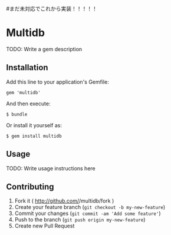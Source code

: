 #まだ未対応でこれから実装！！！！！


# Multidb

TODO: Write a gem description

## Installation

Add this line to your application's Gemfile:

    gem 'multidb'

And then execute:

    $ bundle

Or install it yourself as:

    $ gem install multidb

## Usage

TODO: Write usage instructions here

## Contributing

1. Fork it ( http://github.com/<my-github-username>/multidb/fork )
2. Create your feature branch (`git checkout -b my-new-feature`)
3. Commit your changes (`git commit -am 'Add some feature'`)
4. Push to the branch (`git push origin my-new-feature`)
5. Create new Pull Request
